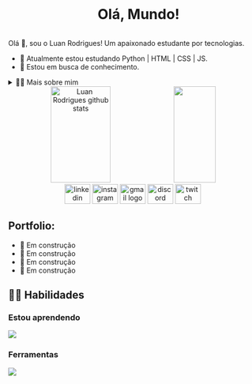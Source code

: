<!--título-->
<div id="user-content-toc">
  <ul align="center">
    <summary><h1 style="display: inline-block">Olá, Mundo!</h1></summary>
</div>

<!-- Presentation -->
<p>
  Olá 👋, sou o Luan Rodrigues! Um apaixonado estudante por tecnologias.

  - 🌱 Atualmente estou estudando Python | HTML | CSS | JS.
  - 🔭 Estou em busca de conhecimento.
</p>

<!-- Dropdown -->
<details>
  <summary>👨‍💻 Mais sobre mim</summary>

  - 💬 Tenho 29 anos e atualmente moro no Brasil. Tenho fluência em inglês e tenho experiência com SQL, Python, Análise de Dados, Visualização de Dados e Machine Learning. Também sou gamer e ja fui criador de conteudo na Twitch, o que me ajudou a desenvolver habilidades importantes como criatividade, comunicação, marketing, capacidade analítica, gestão de comunidades e mídias sociais.

  - ⚡ Gosto de ler, seja um bom livro, mangá ou quadrinhos, além de assistir filmes, animes, jogar e praticar esportes! Acredito que nossos interesses pessoais contribuem para uma percepção mais apurada das coisas e para a resolução de problemas. \o/
</details>


<!-- Links
[![LinkedIn](https://img.shields.io/badge/LinkedIn-0077B5?style=for-the-badge&logo=linkedin&logoColor=white)](https://www.linkedin.com/in/eusouluanrodrigues/)
[![Instagram](https://img.shields.io/badge/Instagram-E4405F?style=for-the-badge&logo=instagram&logoColor=white)](https://www.instagram.com//)
[![Twtich](https://img.shields.io/badge/Twitch-9146FF?style=for-the-badge&logo=twitch&logoColor=white)](https://www.twitch.tv/kouran/) -->


<!-- GithubStats -->

<div align="center">  
  <img width="49%" height="195px" src="https://github-readme-stats.vercel.app/api?username=eusouluanrodrigues&show_icons=true&count_private=true&hide_border=true&title_color=c9d1d9&icon_color=c9d1d9&text_color=c9d1d9&bg_color=0d1117" alt="Luan Rodrigues github stats" /> 
  <img width="41%" height="195px" src="https://github-readme-stats.vercel.app/api/top-langs/?username=eusouluanrodrigues&layout=compact&hide_border=true&title_color=c9d1d9&text_color=c9d1d9&bg_color=0d1117" />
</div

<!-- Social Media -->

<div align="center">
  <img src="https://raw.githubusercontent.com/maurodesouza/profile-readme-generator/master/src/assets/icons/social/linkedin/default.svg" width="52" height="40" alt="linkedin logo"  />
  <img src="https://raw.githubusercontent.com/maurodesouza/profile-readme-generator/master/src/assets/icons/social/instagram/default.svg" width="52" height="40" alt="instagram logo"  />
  <img src="https://raw.githubusercontent.com/maurodesouza/profile-readme-generator/master/src/assets/icons/social/gmail/default.svg" width="52" height="40" alt="gmail logo"  />
  <img src="https://raw.githubusercontent.com/maurodesouza/profile-readme-generator/master/src/assets/icons/social/discord/default.svg" width="52" height="40" alt="discord logo"  />
  <img src="https://raw.githubusercontent.com/maurodesouza/profile-readme-generator/master/src/assets/icons/social/twitch/default.svg" width="52" height="40" alt="twitch logo"  />
</div>

###


<!-- Portfolio -->
## Portfolio:
- 🚧 Em construção
- 🚧 Em construção
- 🚧 Em construção 
- 🚧 Em construção

<!-- GIF 
<p align="center">
  <img align="center" src="https://github.com/eusouluanrodrigues/eusouluanrodrigues/assets/136765935/102d000a-49e2-44fe-8aff-7393176c620b" alt="Imagem">
</p>#
-->

## 🐱‍👤 Habilidades
<!-- Skills: Programming Languages -->
  <div style="flex-basis: 48%;">
    <h3>Estou aprendendo</h3>
    <p align="left">
  <a href="https://skillicons.dev">
    <img src="https://skillicons.dev/icons?i=py,html,css,js" />
  </a>
</p>
  </div>

<!-- Skills: Tools & Frameworks -->
  <div style="flex-basis: 48%;">
    <h3>Ferramentas</h3>
    <p align="left">
  <a href="https://skillicons.dev">
    <img src="https://skillicons.dev/icons?i=vscode,pycharm,git,anaconda" />
  </a>
</p> 
  </div>

